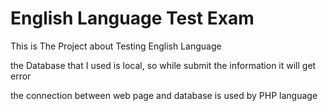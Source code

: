 # English Language Test Exam
This is The Project about Testing English Language

the Database that I used is local, so while submit the information it will get error

the connection between web page and database is used by PHP language
